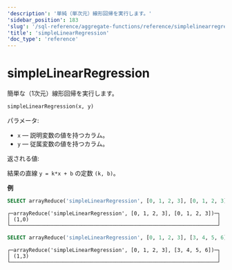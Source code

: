 ```yaml
---
'description': '単純（単次元）線形回帰を実行します。'
'sidebar_position': 183
'slug': '/sql-reference/aggregate-functions/reference/simplelinearregression'
'title': 'simpleLinearRegression'
'doc_type': 'reference'
---
```



# simpleLinearRegression

簡単な（1次元）線形回帰を実行します。

```sql
simpleLinearRegression(x, y)
```

パラメータ:

- `x` — 説明変数の値を持つカラム。
- `y` — 従属変数の値を持つカラム。

返される値:

結果の直線 `y = k*x + b` の定数 `(k, b)`。

**例**

```sql
SELECT arrayReduce('simpleLinearRegression', [0, 1, 2, 3], [0, 1, 2, 3])
```

```text
┌─arrayReduce('simpleLinearRegression', [0, 1, 2, 3], [0, 1, 2, 3])─┐
│ (1,0)                                                             │
└───────────────────────────────────────────────────────────────────┘
```

```sql
SELECT arrayReduce('simpleLinearRegression', [0, 1, 2, 3], [3, 4, 5, 6])
```

```text
┌─arrayReduce('simpleLinearRegression', [0, 1, 2, 3], [3, 4, 5, 6])─┐
│ (1,3)                                                             │
└───────────────────────────────────────────────────────────────────┘
```
